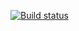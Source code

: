 [![Build status](https://ci.appveyor.com/api/projects/status/pf5ugw7vo4s6jlkl?svg=true)](https://ci.appveyor.com/project/timk-blip/timk-blip-aqa-l-5-1)